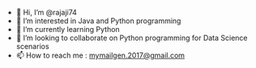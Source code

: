 - 👋 Hi, I’m @rajaji74
- 👀 I’m interested in Java and Python programming
- 🌱 I’m currently learning Python
- 💞️ I’m looking to collaborate on Python programming for Data Science scenarios
- 📫 How to reach me : mymailgen.2017@gmail.com 

<!---
rajaji74/rajaji74 is a ✨ special ✨ repository because its `README.md` (this file) appears on your GitHub profile.
You can click the Preview link to take a look at your changes.
--->
